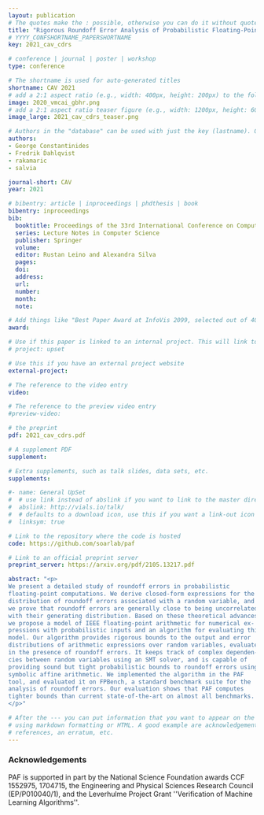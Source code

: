 ```yaml
---
layout: publication
# The quotes make the : possible, otherwise you can do it without quotes
title: "Rigorous Roundoff Error Analysis of Probabilistic Floating-Point Computations"
# YYYY_CONFSHORTNAME_PAPERSHORTNAME
key: 2021_cav_cdrs

# conference | journal | poster | workshop
type: conference

# The shortname is used for auto-generated titles
shortname: CAV 2021
# add a 2:1 aspect ratio (e.g., width: 400px, height: 200px) to the folder /assets/images/papers/
image: 2020_vmcai_gbhr.png
# add a 2:1 aspect ratio teaser figure (e.g., width: 1200px, height: 600px) to the folder /assets/images/papers/
image_large: 2021_cav_cdrs_teaser.png

# Authors in the "database" can be used with just the key (lastname). Others can be written properly.
authors:
- George Constantinides
- Fredrik Dahlqvist 
- rakamaric
- salvia

journal-short: CAV
year: 2021

# bibentry: article | inproceedings | phdthesis | book
bibentry: inproceedings
bib:
  booktitle: Proceedings of the 33rd International Conference on Computer-Aided Verification (CAV)
  series: Lecture Notes in Computer Science
  publisher: Springer
  volume:
  editor: Rustan Leino and Alexandra Silva
  pages:
  doi:
  address:
  url:
  number:
  month:
  note:

# Add things like "Best Paper Award at InfoVis 2099, selected out of 4000 submissions"
award:

# Use if this paper is linked to an internal project. This will link to the project site
# project: upset

# Use this if you have an external project website
external-project:

# The reference to the video entry
video: 

# The reference to the preview video entry
#preview-video:

# the preprint
pdf: 2021_cav_cdrs.pdf

# A supplement PDF
supplement:

# Extra supplements, such as talk slides, data sets, etc.
supplements:

#- name: General UpSet
#  # use link instead of abslink if you want to link to the master directory
#  abslink: http://vials.io/talk/
#  # defaults to a download icon, use this if you want a link-out icon
#  linksym: true

# Link to the repository where the code is hosted
code: https://github.com/soarlab/paf

# Link to an official preprint server
preprint_server: https://arxiv.org/pdf/2105.13217.pdf

abstract: "<p>
We present a detailed study of roundoff errors in probabilistic
floating-point computations. We derive closed-form expressions for the
distribution of roundoff errors associated with a random variable, and
we prove that roundoff errors are generally close to being uncorrelated
with their generating distribution. Based on these theoretical advances,
we propose a model of IEEE floating-point arithmetic for numerical ex-
pressions with probabilistic inputs and an algorithm for evaluating this
model. Our algorithm provides rigorous bounds to the output and error
distributions of arithmetic expressions over random variables, evaluated
in the presence of roundoff errors. It keeps track of complex dependen-
cies between random variables using an SMT solver, and is capable of
providing sound but tight probabilistic bounds to roundoff errors using
symbolic affine arithmetic. We implemented the algorithm in the PAF
tool, and evaluated it on FPBench, a standard benchmark suite for the
analysis of roundoff errors. Our evaluation shows that PAF computes
tighter bounds than current state-of-the-art on almost all benchmarks.
</p>"

# After the --- you can put information that you want to appear on the website
# using markdown formatting or HTML. A good example are acknowledgements, extra
# references, an erratum, etc.
---
```

### Acknowledgements

PAF is supported in part by the National Science Foundation awards CCF 1552975, 
1704715, the Engineering and Physical Sciences Research Council (EP/P010040/1), 
and the Leverhulme Project Grant ''Verification of Machine Learning Algorithms''.
